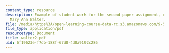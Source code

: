 ```yaml
---
content_type: resource
description: Example of student work for the second paper assignment, courtesy of
  Mary Ann Walter.
file: /media/https%3A/open-learning-course-data-rc.s3.amazonaws.com/9-591j-language-processing-fall-2004/6f19623ef7db188f67d84d0a9192c286_walter2.pdf
file_type: application/pdf
resourcetype: Document
title: walter2.pdf
uid: 6f19623e-f7db-188f-67d8-4d0a9192c286
---
```

